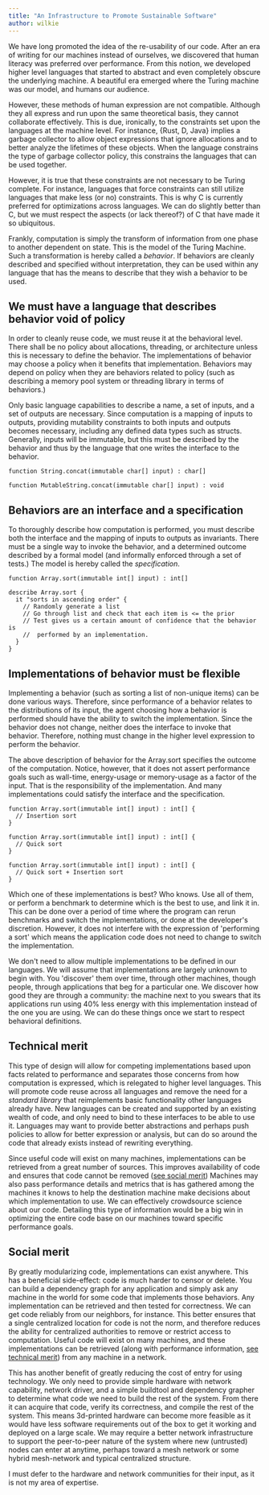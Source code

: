 ```yaml
---
title: "An Infrastructure to Promote Sustainable Software"
author: wilkie
---
```


We have long promoted the idea of the re-usability of our code. After an era of writing for our machines instead of ourselves, we discovered that human literacy was preferred over performance. From this notion, we developed higher level languages that started to abstract and even completely obscure the underlying machine. A beautiful era emerged where the Turing machine was our model, and humans our audience.

However, these methods of human expression are not compatible. Although they all express and run upon the same theoretical basis, they cannot collaborate effectively. This is due, ironically, to the constraints set upon the languages at the machine level. For instance, {Rust, D, Java} implies a garbage collector to allow object expressions that ignore allocations and to better analyze the lifetimes of these objects. When the language constrains the type of garbage collector policy, this constrains the languages that can be used together.

However, it is true that these constraints are not necessary to be Turing complete. For instance, languages that force constraints can still utilize languages that make less (or no) constraints. This is why C is currently preferred for optimizations across languages. We can do slightly better than C, but we must respect the aspects (or lack thereof?) of C that have made it so ubiquitous.

Frankly, computation is simply the transform of information from one phase to another dependent on state. This is the model of the Turing Machine. Such a transformation is hereby called a *behavior*. If behaviors are cleanly described and specified without interpretation, they can be used within any language that has the means to describe that they wish a behavior to be used.

## We must have a language that describes behavior void of policy

In order to cleanly reuse code, we must reuse it at the behavioral level. There shall be no policy about allocations, threading, or architecture unless this is necessary to define the behavior. The implementations of behavior may choose a policy when it benefits that implementation. Behaviors may depend on policy when they are behaviors related to policy (such as describing a memory pool system or threading library in terms of behaviors.)

Only basic language capabilities to describe a name, a set of inputs, and a set of outputs are necessary. Since computation is a mapping of inputs to outputs, providing mutability constraints to both inputs and outputs becomes necessary, including any defined data types such as structs. Generally, inputs will be immutable, but this must be described by the behavior and thus by the language that one writes the interface to the behavior.

    function String.concat(immutable char[] input) : char[]
    
    function MutableString.concat(immutable char[] input) : void

## Behaviors are an interface and a specification

To thoroughly describe how computation is performed, you must describe both the interface and the mapping of inputs to outputs as invariants. There must be a single way to invoke the behavior, and a determined outcome described by a formal model (and informally enforced through a set of tests.) The model is hereby called the *specification*.

    function Array.sort(immutable int[] input) : int[]

    describe Array.sort {
      it "sorts in ascending order" {
        // Randomly generate a list
        // Go through list and check that each item is <= the prior
        // Test gives us a certain amount of confidence that the behavior is
        //  performed by an implementation.
      }
    }

## Implementations of behavior must be flexible

Implementing a behavior (such as sorting a list of non-unique items) can be done various ways. Therefore, since performance of a behavior relates to the distributions of its input, the agent choosing how a behavior is performed should have the ability to switch the implementation. Since the behavior does not change, neither does the interface to invoke that behavior. Therefore, nothing must change in the higher level expression to perform the behavior.

The above description of behavior for the Array.sort specifies the outcome of the computation. Notice, however, that it does not assert performance goals such as wall-time, energy-usage or memory-usage as a factor of the input. That is the responsibility of the implementation. And many implementations could satisfy the interface and the specification.

    function Array.sort(immutable int[] input) : int[] {
      // Insertion sort
    }

    function Array.sort(immutable int[] input) : int[] {
      // Quick sort
    }

    function Array.sort(immutable int[] input) : int[] {
      // Quick sort + Insertion sort
    }

Which one of these implementations is best? Who knows. Use all of them, or perform a benchmark to determine which is the best to use, and link it in. This can be done over a period of time where the program can rerun benchmarks and switch the implementations, or done at the developer's discretion. However, it does not interfere with the expression of 'performing a sort' which means the application code does not need to change to switch the implementation.

We don't need to allow multiple implementations to be defined in our languages. We will assume that implementations are largely unknown to begin with. You 'discover' them over time, through other machines, though people, through applications that beg for a particular one. We discover how good they are through a community: the machine next to you swears that its applications run using 40% less energy with this implementation instead of the one you are using. We can do these things once we start to respect behavioral definitions.

## Technical merit

This type of design will allow for competing implementations based upon facts related to performance and separates those concerns from how computation is expressed, which is relegated to higher level languages. This will promote code reuse across all languages and remove the need for a *standard library* that reimplements basic functionality other languages already have. New languages can be created and supported by an existing wealth of code, and only need to bind to these interfaces to be able to use it. Languages may want to provide better abstractions and perhaps push policies to allow for better expression or analysis, but can do so around the code that already exists instead of rewriting everything.

Since useful code will exist on many machines, implementations can be retrieved from a great number of sources. This improves availability of code and ensures that code cannot be removed ([see social merit](#social_merit)) Machines may also pass performance details and metrics that is has gathered among the machines it knows to help the destination machine make decisions about which implementation to use. We can effectively crowdsource science about our code. Detailing this type of information would be a big win in optimizing the entire code base on our machines toward specific performance goals.

## Social merit

By greatly modularizing code, implementations can exist anywhere. This has a beneficial side-effect: code is much harder to censor or delete. You can build a dependency graph for any application and simply ask any machine in the world for some code that implements those behaviors. Any implementation can be retrieved and then tested for correctness. We can get code reliably from our neighbors, for instance. This better ensures that a single centralized location for code is not the norm, and therefore reduces the ability for centralized authorities to remove or restrict access to computation. Useful code will exist on many machines, and these implementations can be retrieved (along with performance information, [see technical merit](#technical_merit)) from any machine in a network.

This has another benefit of greatly reducing the cost of entry for using technology. We only need to provide simple hardware with network capability, network driver, and a simple buildtool and dependency grapher to determine what code we need to build the rest of the system. From there it can acquire that code, verify its correctness, and compile the rest of the system. This means 3d-printed hardware can become more feasible as it would have less software requirements out of the box to get it working and deployed on a large scale. We may require a better network infrastructure to support the peer-to-peer nature of the system where new (untrusted) nodes can enter at anytime, perhaps toward a mesh network or some hybrid mesh-network and typical centralized structure.

I must defer to the hardware and network communities for their input, as it is not my area of expertise.
